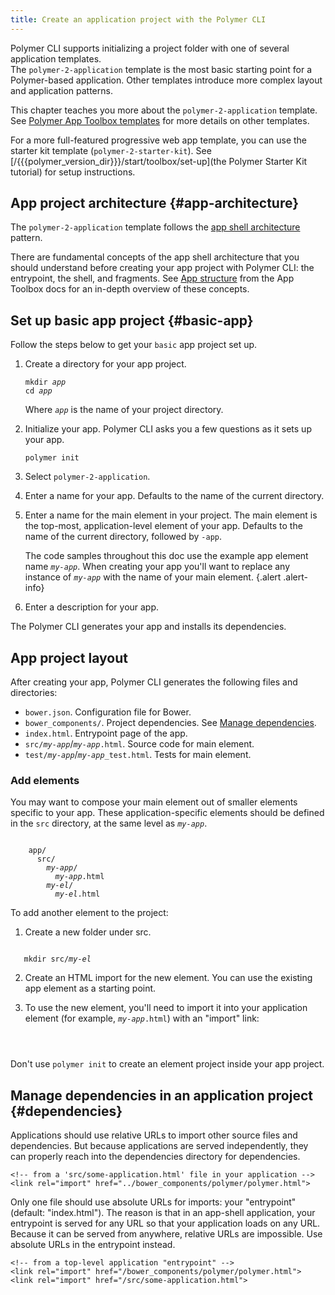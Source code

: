 ```yaml
---
title: Create an application project with the Polymer CLI
---
```


<!-- toc -->

Polymer CLI supports initializing a project folder with one of several application templates.  
The `polymer-2-application` template is the most basic starting point for a Polymer-based 
application. Other templates introduce more complex layout and application patterns.

This chapter teaches you more about the `polymer-2-application` template.  
See [Polymer App Toolbox templates](../../toolbox/templates) for more details on other templates.

For a more full-featured progressive web app template, you can use the starter kit template 
(`polymer-2-starter-kit`). See [/{{{polymer_version_dir}}}/start/toolbox/set-up](the Polymer Starter Kit tutorial)
for setup instructions.

## App project architecture {#app-architecture}

The `polymer-2-application` template follows the [app shell 
architecture](https://developers.google.com/web/updates/2015/11/app-shell) pattern.

There are fundamental concepts of the app shell architecture that you should understand before 
creating your app project with Polymer CLI: the entrypoint, the shell, and fragments. See [App 
structure](../../toolbox/prpl#app-structure) from the App Toolbox docs for an in-depth overview of 
these concepts.

## Set up basic app project {#basic-app}

Follow the steps below to get your `basic` app project set up.

1.  Create a directory for your app project.

    <pre><code>mkdir <var>app</var>
    cd <var>app</var></code></pre>

    Where <code><var>app</var></code> is the name of your project directory.

1.  Initialize your app. Polymer CLI asks you a few questions
    as it sets up your app.

        polymer init

1.  Select `polymer-2-application`.

1.  Enter a name for your app. Defaults to the name of the current directory.

1.  Enter a name for the main element in your project. The main element is the
    top-most, application-level element of your app. Defaults to the name of
    the current directory, followed by `-app`.

    The code samples throughout this doc use the example app element name
    <code><var>my-app</var></code>. When creating your app you'll want to
    replace any instance of <code><var>my-app</var></code> with the name of
    your main element.
    {.alert .alert-info}

1.  Enter a description for your app.

The Polymer CLI generates your app and installs its dependencies.

## App project layout

After creating your app, Polymer CLI generates the following files and directories:

*   `bower.json`. Configuration file for Bower.
*   `bower_components/`. Project dependencies. See [Manage dependencies](#dependencies).
*   `index.html`. Entrypoint page of the app.
*   `src/`<code><var>my-app</var></code>/<code><var>my-app</var></code>`.html`.
    Source code for main element.
*   `test/`<code><var>my-app</var></code>/<code><var>my-app</var></code>`_test.html`. Tests 
    for main element.

### Add elements

You may want to compose your main element out of smaller elements specific to your app. These 
application-specific elements should be defined in the `src` directory, at the same level as 
<code><var>my-app</var></code>.

<code>
    app/
      src/
        <var>my-app</var>/
          <var>my-app</var>.html
        <var>my-el</var>/
          <var>my-el</var>.html
</code>

To add another element to the project:

1. Create a new folder under src.
   
<code>
   mkdir src/<var>my-el</var>
</code>
   
2. Create an HTML import for the new element. You can use the existing app element as a starting point.
   
3. To use the new element, you'll need to import it into your application element (for example, <code><var>my-app</var>.html</code>) with an "import" link:
   
<code>
   <link rel="import" href="/src/<var>my-el</var>/<var>my-el</var>.html">
</code>
   
   Don't use `polymer init` to create an element project inside your app project.

## Manage dependencies in an application project {#dependencies}

Applications should use relative URLs to import other source files and dependencies. But because 
applications are served independently, they can properly reach into the dependencies directory for 
dependencies.

    <!-- from a 'src/some-application.html' file in your application -->
    <link rel="import" href="../bower_components/polymer/polymer.html">

Only one file should use absolute URLs for imports: your "entrypoint" (default: "index.html"). 
The reason is that in an app-shell application, your entrypoint is served for any URL so that your 
application loads on any URL. Because it can be served from anywhere, relative URLs are impossible. 
Use absolute URLs in the entrypoint instead.

    <!-- from a top-level application "entrypoint" -->
    <link rel="import" href="/bower_components/polymer/polymer.html">
    <link rel="import" href="/src/some-application.html">

